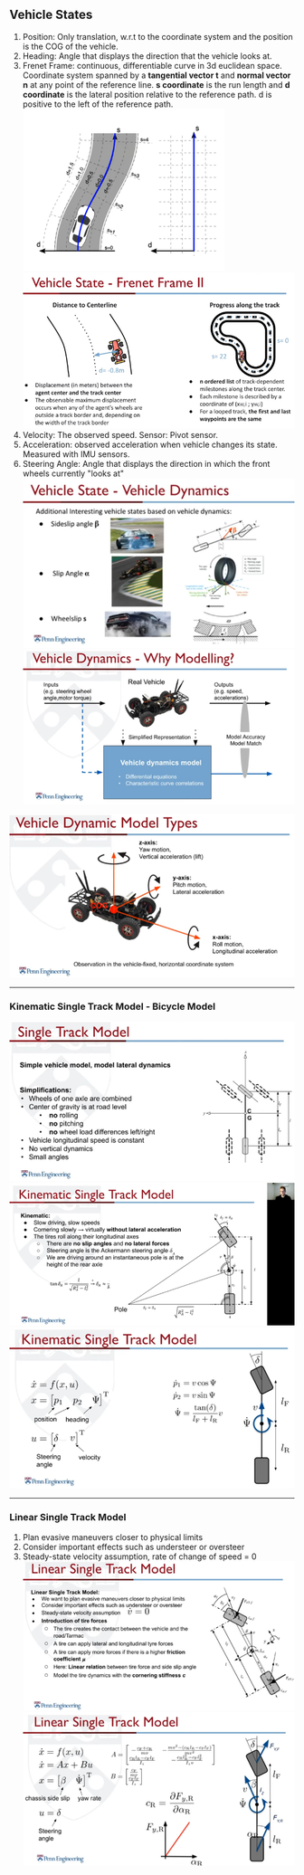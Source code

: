 ## Vehicle States
1. Position: Only translation, w.r.t to the coordinate system and the position is the COG of the vehicle.
2. Heading: Angle that displays the direction that the vehicle looks at.
3. Frenet Frame: continuous, differentiable curve in 3d euclidean space. Coordinate system spanned by a **tangential vector t** and **normal vector n**  at any point of the reference line. **s coordinate** is the run length and **d coordinate** is the lateral position relative to the reference path. d is positive to the left of the reference path.
![bfd718f437e8a224ba229695bebce702.png](../_resources/bfd718f437e8a224ba229695bebce702.png)
![898f24c9509477b29e97db38c64fa07d.png](../_resources/898f24c9509477b29e97db38c64fa07d.png)
4. Velocity: The observed speed. Sensor: Pivot sensor.
5. Acceleration: observed acceleration when vehicle changes its state. Measured with IMU sensors.
6. Steering Angle: Angle that displays the direction in which the front wheels currently "looks at"
![86d2577655d2b82e785bf75a99ac2168.png](../_resources/86d2577655d2b82e785bf75a99ac2168.png)
![b0e9c69c9dcb61f6fa68db21a7abfc14.png](../_resources/b0e9c69c9dcb61f6fa68db21a7abfc14.png)

![7ad79b7af0cee0145521ea5b3ad4cd75.png](../_resources/7ad79b7af0cee0145521ea5b3ad4cd75.png)


* * *
### Kinematic Single Track Model - Bicycle Model
![5a1da25a0e40d51b6526d6387377b5c7.png](../_resources/5a1da25a0e40d51b6526d6387377b5c7.png)
![f722f1d8f98b295d833e71a2f10dcc51.png](../_resources/f722f1d8f98b295d833e71a2f10dcc51.png)
![e25773cbb13bf4ecf52962f56c3b4606.png](../_resources/e25773cbb13bf4ecf52962f56c3b4606.png)
* * *
### Linear Single Track Model
1. Plan evasive maneuvers closer to physical limits
2. Consider important effects such as understeer or oversteer
3. Steady-state velocity assumption, rate of change of speed = 0
![21f6dd27024a3e7d97dd9eec3d1196b7.png](../_resources/21f6dd27024a3e7d97dd9eec3d1196b7.png)
![ee88bd108a480ffac32cdc2647e246a1.png](../_resources/ee88bd108a480ffac32cdc2647e246a1.png)
